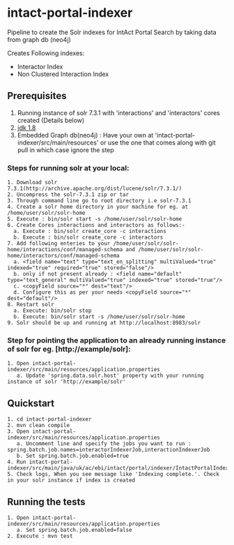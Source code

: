 # intact-portal-indexer
Pipeline to create the Solr indexes for IntAct Portal Search by taking data from graph db (neo4j)

Creates Following indexes:

* Interactor Index
* Non Clustered Interaction Index

## Prerequisites

1. Running instance of solr 7.3.1 with 'interactions'  and 'interactors' cores created (Details below)
2. [jdk 1.8](http://www.oracle.com/technetwork/java/javase/downloads/index.html)
3. Embedded Graph db(neo4j) : Have your own at 'intact-portal-indexer/src/main/resources' or use the one that comes along with git       pull in which case ignore the step 


### Steps for running solr at your local: ###
```
1. Download solr 7.3.1(http://archive.apache.org/dist/lucene/solr/7.3.1/)
2. Uncompress the solr-7.3.1 zip or tar
3. Through command line go to root directory i.e solr-7.3.1
4. Create a solr home directory in your machine for eg. at /home/user/solr/solr-home
5. Execute : bin/solr start -s /home/user/solr/solr-home
6. Create Cores interactions and interactors as follows:-
  a. Execute : bin/solr create_core -c interactions
  b. Execute : bin/solr create_core -c interactors
7. Add following enteries to your /home/user/solr/solr-home/interactions/conf/managed-schema and /home/user/solr/solr-home/interactors/conf/managed-schema
  a. <field name="text" type="text_en_splitting" multiValued="true" indexed="true" required="true" stored="false"/>
  b. only if not present already : <field name="default" type="text_general" multiValued="true" indexed="true" stored="true"/>
  c. <copyField source="*" dest="text"/>
  d. Configure this as per your needs <copyField source="*" dest="default"/>
8. Restart solr
  a. Execute: bin/solr stop
  b. Execute: bin/solr start -s /home/user/solr/solr-home
9. Solr should be up and running at http://localhost:8983/solr
```

### Step for pointing the application to an already running instance of solr for eg. [http://example/solr]:
```
1. Open intact-portal-indexer/src/main/resources/application.properties
   a. Update 'spring.data.solr.host' property with your running instance of solr 'http://example/solr'
```
## Quickstart

```
1. cd intact-portal-indexer
2. mvn clean compile
3. Open intact-portal-indexer/src/main/resources/application.properties
   a. Uncomment line and specify the jobs you want to run : spring.batch.job.names=interactorIndexerJob,interactionIndexerJob
   b. Set spring.batch.job.enabled=true
4. Run intact-portal-indexer/src/main/java/uk/ac/ebi/intact/portal/indexer/IntactPortalIndexerApplication.java 
5. Check logs, When you see message like 'Indexing complete.'. Check in your solr instance if index is created
```
 
## Running the tests

```
1. Open intact-portal-indexer/src/main/resources/application.properties
   a. Set spring.batch.job.enabled=false  
2. Execute : mvn test

```

